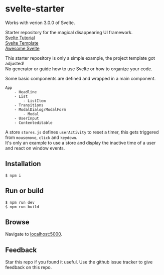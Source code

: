 # svelte-starter

Works with verion 3.0.0 of Svelte.  

Starter repository for the magical disappearing UI framework.  
[Svelte Tutorial](https://svelte.dev/tutorial/basics)  
[Svelte Template](https://github.com/sveltejs/template)    
[Awesome Svelte](https://github.com/flagello/awesome-sveltejs)  

This starter repository is only a simple example, the project template got adjusted!  
No generator or guide how to use Svelte or how to organize your code.  

Some basic components are defined and wrapped in a main component.  

    App
        - Headline
        - List
            - ListItem
        - Transitions
        - ModalDialog/ModalForm
            - Modal
        - UserInput
        - Contenteditable

A store `stores.js` defines `userActivity` to reset a timer, this gets triggered from `mousemove`, `click` and `keydown`.  
It's only an example to use a store and display the inactive time of a user and react on window events.  

## Installation

    $ npm i

## Run or build

    $ npm run dev
    $ npm run build

## Browse

Navigate to [localhost:5000](http://localhost:5000).

## Feedback
Star this repo if you found it useful. Use the github issue tracker to give feedback on this repo.
